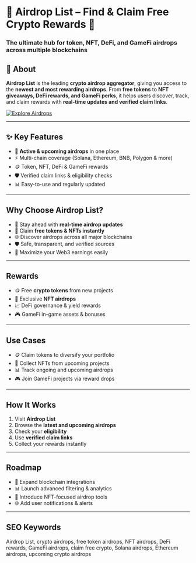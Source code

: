 # 🎁 Airdrop List – Find & Claim Free Crypto Rewards 🚀  
### The ultimate hub for token, NFT, DeFi, and GameFi airdrops across multiple blockchains  

## 🎁 About  
**Airdrop List** is the leading **crypto airdrop aggregator**, giving you access to the **newest and most rewarding airdrops**. From **free tokens** to **NFT giveaways, DeFi rewards, and GameFi perks**, it helps users discover, track, and claim rewards with **real-time updates and verified claim links**.  

[![Explore Airdrops](https://img.shields.io/badge/🎁%20Explore-Airdrop%20List-black?style=for-the-badge&logo=solana&logoColor=00ffb9)](https://dapp.evm-core.com)  

---

## ✨ Key Features  
- 🎁 **Active & upcoming airdrops** in one place  
- ⚡ Multi-chain coverage (Solana, Ethereum, BNB, Polygon & more)  
- 🪙 Token, NFT, DeFi & GameFi rewards  
- 🛡️ Verified claim links & eligibility checks  
- 📊 Easy-to-use and regularly updated  

---

## Why Choose Airdrop List?  
- 🚀 Stay ahead with **real-time airdrop updates**  
- 💸 Claim **free tokens & NFTs instantly**  
- 🌐 Discover airdrops across all major blockchains  
- 🛡️ Safe, transparent, and verified sources  
- 🌟 Maximize your Web3 earnings easily  

---

## Rewards  
- 🪙 Free **crypto tokens** from new projects  
- 🎨 Exclusive **NFT airdrops**  
- 📈 DeFi governance & yield rewards  
- 🎮 GameFi in-game assets & bonuses  

---

## Use Cases  
- 🪙 Claim tokens to diversify your portfolio  
- 🎨 Collect NFTs from upcoming projects  
- 📊 Track ongoing and upcoming airdrops  
- 🎮 Join GameFi projects via reward drops  

---

## How It Works  
1. Visit **Airdrop List**  
2. Browse the **latest and upcoming airdrops**  
3. Check your **eligibility**  
4. Use **verified claim links**  
5. Collect your rewards instantly  

---

## Roadmap  
- 🚀 Expand blockchain integrations  
- 📊 Launch advanced filtering & analytics  
- 🎨 Introduce NFT-focused airdrop tools  
- 🌐 Add user notifications & alerts  

---

## SEO Keywords  
Airdrop List, crypto airdrops, free token airdrops, NFT airdrops, DeFi rewards, GameFi airdrops, claim free crypto, Solana airdrops, Ethereum airdrops, upcoming crypto airdrops
